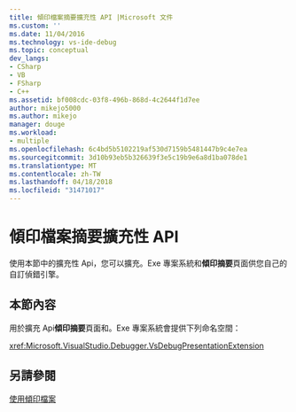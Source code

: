 ```yaml
---
title: 傾印檔案摘要擴充性 API |Microsoft 文件
ms.custom: ''
ms.date: 11/04/2016
ms.technology: vs-ide-debug
ms.topic: conceptual
dev_langs:
- CSharp
- VB
- FSharp
- C++
ms.assetid: bf008cdc-03f8-496b-868d-4c2644f1d7ee
author: mikejo5000
ms.author: mikejo
manager: douge
ms.workload:
- multiple
ms.openlocfilehash: 6c4bd5b5102219af530d7159b5481447b9c4e7ea
ms.sourcegitcommit: 3d10b93eb5b326639f3e5c19b9e6a8d1ba078de1
ms.translationtype: MT
ms.contentlocale: zh-TW
ms.lasthandoff: 04/18/2018
ms.locfileid: "31471017"
---
```

# <a name="dump-file-summary-extensibility-api"></a>傾印檔案摘要擴充性 API
使用本節中的擴充性 Api，您可以擴充。Exe 專案系統和**傾印摘要**頁面供您自己的自訂偵錯引擎。  
  
## <a name="in-this-section"></a>本節內容  
 用於擴充 Api**傾印摘要**頁面和。Exe 專案系統會提供下列命名空間：  
  
 <xref:Microsoft.VisualStudio.Debugger.VsDebugPresentationExtension>  
  
## <a name="see-also"></a>另請參閱  
 [使用傾印檔案](../debugger/using-dump-files.md)